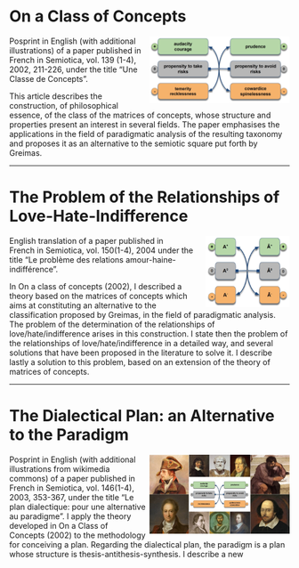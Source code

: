 # On a Class of Concepts

<img align="right" width="50%" src="/content/assets/images/matrix of concepts instance.jpg">

Posprint in English (with additional illustrations) of a paper published in French in Semiotica, vol. 139 (1-4), 2002, 211-226, under the title “Une Classe de Concepts”.

This article describes the construction, of philosophical essence, of the class of the matrices of concepts, whose structure and properties present an interest in several fields. The paper emphasises the applications in the field of paradigmatic analysis of the resulting taxonomy and proposes it as an alternative to the semiotic square put forth by Greimas.
<p></p>
<hr>
<p></p>

# The Problem of the Relationships of Love-Hate-Indifference

<img align="right" width="30%" src="/content/assets/images/matrix of concepts.jpg">

English translation of a paper published in French in Semiotica, vol. 150(1-4), 2004 under the title “Le problème des relations amour-haine-indifférence”.

In On a class of concepts (2002), I described a theory based on the matrices of concepts which aims at constituting an alternative to the classification proposed by Greimas, in the field of paradigmatic analysis. The problem of the determination of the relationships of love/hate/indifference arises in this construction. I state then the problem of the relationships of love/hate/indifference in a detailed way, and several solutions that have been proposed in the literature to solve it. I describe lastly a solution to this problem, based on an extension of the theory of matrices of concepts.
<p></p>
<hr>
<p></p>

# The Dialectical Plan: an Alternative to the Paradigm

<img align="right" width="50%" src="/content/assets/images/presentation-en.jpg">

Posprint in English (with additional illustrations from wikimedia commons) of a paper published in French in Semiotica, vol. 146(1-4), 2003, 353-367, under the title “Le plan dialectique: pour une alternative au paradigme”. I apply the theory developed in On a Class of Concepts (2002) to the methodology for conceiving a plan. Regarding the dialectical plan, the paradigm is a plan whose structure is thesis-antithesis-synthesis. I describe a new
